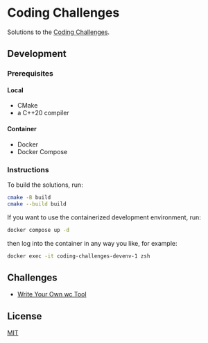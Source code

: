 # Coding Challenges

Solutions to the [Coding Challenges](https://codingchallenges.fyi/challenges/intro).

## Development

### Prerequisites

#### Local

- CMake
- a C++20 compiler

#### Container

- Docker
- Docker Compose

### Instructions

To build the solutions, run:

```bash
cmake -B build
cmake --build build
```

If you want to use the containerized development environment, run:

```bash
docker compose up -d
```

then log into the container in any way you like, for example:

```bash
docker exec -it coding-challenges-devenv-1 zsh
```


## Challenges

- [Write Your Own wc Tool](./001-wc-tool/)

## License

[MIT](./LICENSE)
